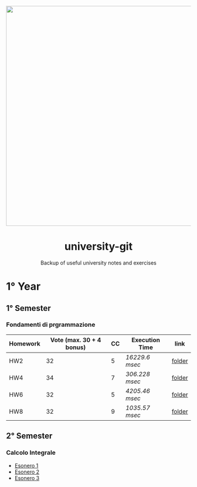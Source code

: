 <p align="center">
   <img src="https://user-images.githubusercontent.com/40722616/173250237-1430a661-74e5-4843-a584-a4af1ce7d763.png"
    style="width:15vh">

</p>

<h1 align="center">university-git</h1>
<p align="center">Backup of useful university notes and exercises </p>

# 1° Year
## 1° Semester
### Fondamenti di prgrammazione
Homework | Vote (max. 30 + 4 bonus) | CC | Execution Time | link
--- | --- | --- | --- | ---
HW2 | 32 | 5 | *16229.6 msec* | [folder](/fondamenti-di-programmazione/HW2-req)
HW4 | 34 | 7 | *306.228 msec* | [folder](/fondamenti-di-programmazione/HW4-req)
HW6 | 32 | 5 | *4205.46 msec* | [folder](/fondamenti-di-programmazione/HW6-req)
HW8 | 32 | 9 | *1035.57 msec* | [folder](/fondamenti-di-programmazione/HW8-req)
## 2° Semester
### Calcolo Integrale
- [Esonero 1](/calcolo-integrale/esonero1)
- [Esonero 2](/calcolo-integrale/esonero2)
- [Esonero 3](/calcolo-integrale/esonero3)
